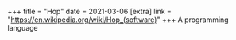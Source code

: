 +++
title = "Hop"
date = 2021-03-06
[extra]
link = "https://en.wikipedia.org/wiki/Hop_(software)"
+++
A programming language


